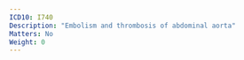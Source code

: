 ```yaml
---
ICD10: I740
Description: "Embolism and thrombosis of abdominal aorta"
Matters: No
Weight: 0
---
```

